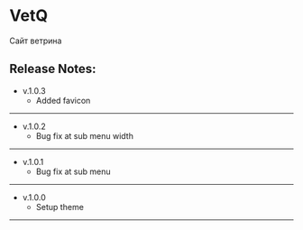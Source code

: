 # VetQ

Сайт ветрина

## Release Notes:

- v.1.0.3
  - Added favicon

---
- v.1.0.2
  - Bug fix at sub menu width

---
- v.1.0.1
  - Bug fix at sub menu

---
- v.1.0.0
  - Setup theme

---
